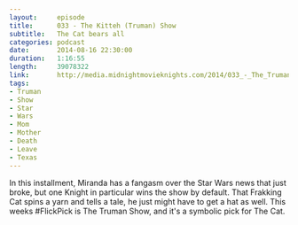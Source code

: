```yaml
---
layout:     episode
title:      033 - The Kitteh (Truman) Show
subtitle:   The Cat bears all
categories: podcast
date:       2014-08-16 22:30:00
duration:   1:16:55
length:     39078322
link:       http://media.midnightmovieknights.com/2014/033_-_The_Truman_Show.m4a
tags:
- Truman
- Show
- Star
- Wars
- Mom
- Mother
- Death
- Leave
- Texas
---
```

In this installment, Miranda has a fangasm over the Star Wars news that just broke, but one Knight in particular wins the show by default. That Frakking Cat spins a yarn and tells a tale, he just might have to get a hat as well. This weeks #FlickPick is The Truman Show, and it's a symbolic pick for The Cat.